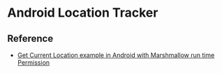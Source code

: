 # Android Location Tracker


## Reference

- [Get Current Location example in Android with Marshmallow run time Permission](https://chantisandroid.blogspot.com/2017/06/get-current-location-example-in-android.html)
